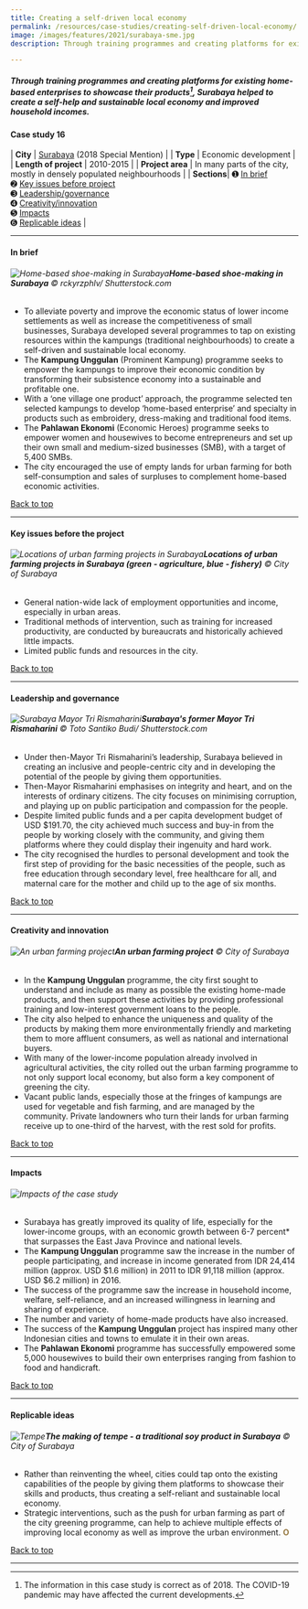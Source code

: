 ```yaml
---
title: Creating a self-driven local economy 
permalink: /resources/case-studies/creating-self-driven-local-economy/
image: /images/features/2021/surabaya-sme.jpg
description: Through training programmes and creating platforms for existing home-based enterprises to showcase their products, Surabaya helped to create a self-help and sustainable local economy and improved household incomes.

---
```


##### Through training programmes and creating platforms for existing home-based enterprises to showcase their products[^1], Surabaya helped to create a self-help and sustainable local economy and improved household incomes. 

#### **Case study 16**

| **City** | [Surabaya](/surabaya/) (2018 Special Mention) |
| **Type** | Economic development |
| **Length of project** | 2010-2015 |
| **Project area** | In many parts of the city, mostly in densely populated neighbourhoods  |
| **Sections**| ➊ [In brief](#in-brief) <br> ➋ [Key issues before project](#key-issues-before-the-project) <br> ➌ [Leadership/governance](#leadership-and-governance) <br> ➍ [Creativity/innovation](#creativity-and-innovation) <br> ➎ [Impacts](#impacts) <br> ➏ [Replicable ideas](#replicable-ideas) |

---

#### **In brief**

###### ![Home-based shoe-making in Surabaya](/images/features/2021/surabaya-shoe-making.jpg/)**Home-based shoe-making in Surabaya** © rckyrzphlv/ Shutterstock.com

- To alleviate poverty and improve the economic status of lower income settlements as well as increase the competitiveness of small businesses, Surabaya developed several programmes to tap on existing resources within the kampungs (traditional neighbourhoods) to create a self-driven and sustainable local economy. 
- The **Kampung Unggulan** (Prominent Kampung) programme seeks to empower the kampungs to improve their economic condition by transforming their subsistence economy into a sustainable and profitable one. 
- With a ‘one village one product’ approach, the programme selected ten selected kampungs to develop ‘home-based enterprise’ and specialty in products such as embroidery, dress-making and traditional food items. 
- The **Pahlawan Ekonomi** (Economic Heroes) programme seeks to empower women and housewives to become entrepreneurs and set up their own small and medium-sized businesses (SMB), with a target of 5,400 SMBs.
- The city encouraged the use of empty lands for urban farming for both self-consumption and sales of surpluses to complement home-based economic activities. 

[Back to top](#case-study-16)

---

#### **Key issues before the project**

###### ![Locations of urban farming projects in Surabaya](/images/features/2021/urban-farming-locations.jpg/)**Locations of urban farming projects in Surabaya (green - agriculture, blue - fishery)** © City of Surabaya

- General nation-wide lack of employment opportunities and income, especially in urban areas. 
- Traditional methods of intervention, such as training for increased productivity, are conducted by bureaucrats and historically achieved little impacts. 
- Limited public funds and resources in the city.

[Back to top](#case-study-16)

---

#### **Leadership and governance**

###### ![Surabaya Mayor Tri Rismaharini](/images/features/2021/surabay-mayor.jpg/)**Surabaya's former Mayor Tri Rismaharini** © Toto Santiko Budi/ Shutterstock.com

- Under then-Mayor Tri Rismaharini’s leadership, Surabaya believed in creating an inclusive and people-centric city and in developing the potential of the people by giving them opportunities. 
- Then-Mayor Rismaharini emphasises on integrity and heart, and on the interests of ordinary citizens. The city focuses on minimising corruption, and playing up on public participation and compassion for the people. 
- Despite limited public funds and a per capita development budget of USD $191.70, the city achieved much success and buy-in from the people by working closely with the community, and giving them platforms where they could display their ingenuity and hard work. 
- The city recognised the hurdles to personal development and took the first step of providing for the basic necessities of the people, such as free education through secondary level, free healthcare for all, and maternal care for the mother and child up to the age of six months. 

[Back to top](#case-study-16)

---

#### **Creativity and innovation**

###### ![An urban farming project](/images/features/2021/surabaya-urban-farming3.jpg/)**An urban farming project** © City of Surabaya

- In the **Kampung Unggulan** programme, the city first sought to understand and include as many as possible the existing home-made products, and then support these activities by providing professional training and low-interest government loans to the people. 
- The city also helped to enhance the uniqueness and quality of the products by making them more environmentally friendly and marketing them to more affluent consumers, as well as national and international buyers. 
- With many of the lower-income population already involved in agricultural activities, the city rolled out the urban farming programme to not only support local economy, but also form a key component of greening the city. 
- Vacant public lands, especially those at the fringes of kampungs are used for vegetable and fish farming, and are managed by the community. Private landowners who turn their lands for urban farming receive up to one-third of the harvest, with the rest sold for profits. 

[Back to top](#case-study-16)

---

#### **Impacts**

###### ![Impacts of the case study](/images/features/2021/icons-surabaya-case-study.png/)

- Surabaya has greatly improved its quality of life, especially for the lower-income groups, with an economic growth between 6-7 percent* that surpasses the East Java Province and national levels. 
- The **Kampung Unggulan** programme saw the increase in the number of people participating, and increase in income generated from IDR 24,414 million (approx. USD $1.6 million) in 2011 to IDR 91,118 million (approx. USD $6.2 million) in 2016.
- The success of the programme saw the increase in household income, welfare, self-reliance, and an increased willingness in learning and sharing of experience. 
- The number and variety of home-made products have also increased. 
- The success of the **Kampung Unggulan** project has inspired many other Indonesian cities and towns to emulate it in their own areas. 
- The **Pahlawan Ekonomi** programme has successfully empowered some 5,000 housewives to build their own enterprises ranging from fashion to food and handicraft. 

[Back to top](#case-study-16)

---

#### **Replicable ideas**

###### ![Tempe](/images/features/2021/surabaya-tempe.jpg/)**The making of tempe - a traditional soy product in Surabaya** © City of Surabaya

- Rather than reinventing the wheel, cities could tap onto the existing capabilities of the people by giving them platforms to showcase their skills and products, thus creating a self-reliant and sustainable local economy. 
- Strategic interventions, such as the push for urban farming as part of the city greening programme, can help to achieve multiple effects of improving local economy as well as improve the urban environment. **<font color="#967942">O</font>**

[Back to top](#case-study-16)

---

[^1]: The information in this case study is correct as of 2018. The COVID-19 pandemic may have affected the current developments.
